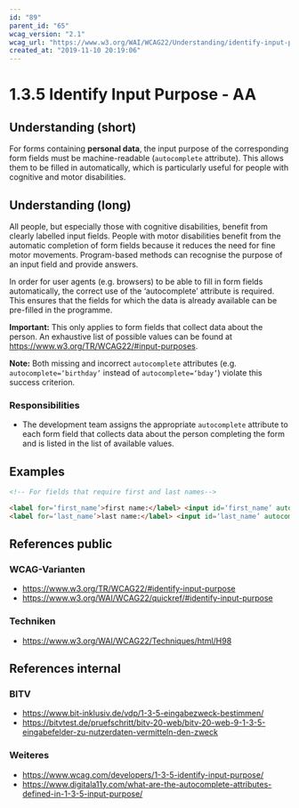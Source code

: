 ```yaml
---
id: "89"
parent_id: "65"
wcag_version: "2.1"
wcag_url: "https://www.w3.org/WAI/WCAG22/Understanding/identify-input-purpose.html"
created_at: "2019-11-10 20:19:06"
---
```


# 1.3.5 Identify Input Purpose - AA

## Understanding (short)

For forms containing **personal data**, the input purpose of the corresponding form fields must be machine-readable (`autocomplete` attribute). This allows them to be filled in automatically, which is particularly useful for people with cognitive and motor disabilities.

## Understanding (long)

All people, but especially those with cognitive disabilities, benefit from clearly labelled input fields. People with motor disabilities benefit from the automatic completion of form fields because it reduces the need for fine motor movements. Program-based methods can recognise the purpose of an input field and provide answers.

In order for user agents (e.g. browsers) to be able to fill in form fields automatically, the correct use of the ‘autocomplete’ attribute is required. This ensures that the fields for which the data is already available can be pre-filled in the programme.

**Important:** This only applies to form fields that collect data about the person. An exhaustive list of possible values can be found at <https://www.w3.org/TR/WCAG22/#input-purposes>.

**Note:** Both missing and incorrect `autocomplete` attributes (e.g. `autocomplete=‘birthday’` instead of `autocomplete=‘bday’`) violate this success criterion.

### Responsibilities

- The development team assigns the appropriate `autocomplete` attribute to each form field that collects data about the person completing the form and is listed in the list of available values.

## Examples

```html
<!-- For fields that require first and last names-->

<label for=‘first_name’>first name:</label> <input id=‘first_name’ autocomplete=‘given-name’ />
<label for=‘last_name’>last name:</label> <input id=‘last_name’ autocomplete=‘family-name’ />
```

## References public

### WCAG-Varianten
- <https://www.w3.org/TR/WCAG22/#identify-input-purpose>
- <https://www.w3.org/WAI/WCAG22/quickref/#identify-input-purpose>

### Techniken
- <https://www.w3.org/WAI/WCAG22/Techniques/html/H98>

## References internal

### BITV
- <https://www.bit-inklusiv.de/vdp/1-3-5-eingabezweck-bestimmen/>
- <https://bitvtest.de/pruefschritt/bitv-20-web/bitv-20-web-9-1-3-5-eingabefelder-zu-nutzerdaten-vermitteln-den-zweck>

### Weiteres
- <https://www.wcag.com/developers/1-3-5-identify-input-purpose/>
- <https://www.digitala11y.com/what-are-the-autocomplete-attributes-defined-in-1-3-5-input-purpose/>